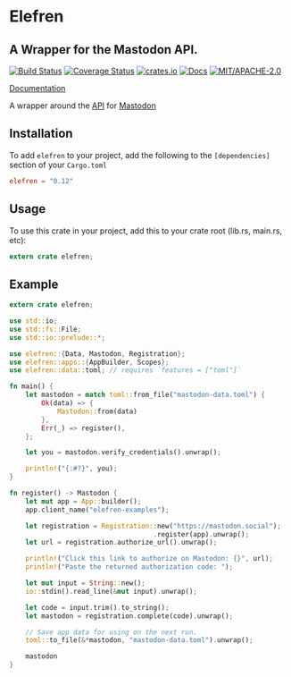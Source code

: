 # Elefren

## A Wrapper for the Mastodon API.

[![Build Status](https://travis-ci.org/pwoolcoc/elefren.svg?branch=master)](https://travis-ci.org/pwoolcoc/elefren)
[![Coverage Status](https://coveralls.io/repos/github/pwoolcoc/elefren/badge.svg?branch=master)](https://coveralls.io/github/pwoolcoc/elefren?branch=master)
[![crates.io](https://img.shields.io/crates/v/elefren.svg)](https://crates.io/crates/elefren)
[![Docs](https://docs.rs/elefren/badge.svg)](https://docs.rs/elefren)
[![MIT/APACHE-2.0](https://img.shields.io/crates/l/elefren.svg)](https://crates.io/crates/elefren)

[Documentation](https://docs.rs/elefren/)

A wrapper around the [API](https://github.com/tootsuite/documentation/blob/master/docs/Using-the-API/API.md#tag) for [Mastodon](https://mastodon.social/)

## Installation

To add `elefren` to your project, add the following to the
`[dependencies]` section of your `Cargo.toml`

```toml
elefren = "0.12"
```

## Usage

To use this crate in your project, add this to your crate root (lib.rs, main.rs, etc):

```rust
extern crate elefren;
```

## Example

```rust
extern crate elefren;

use std::io;
use std::fs::File;
use std::io::prelude::*;

use elefren::{Data, Mastodon, Registration};
use elefren::apps::{AppBuilder, Scopes};
use elefren::data::toml; // requires `features = ["toml"]`

fn main() {
    let mastodon = match toml::from_file("mastodon-data.toml") {
        Ok(data) => {
            Mastodon::from(data)
        },
        Err(_) => register(),
    };

    let you = mastodon.verify_credentials().unwrap();

    println!("{:#?}", you);
}

fn register() -> Mastodon {
    let mut app = App::builder();
    app.client_name("elefren-examples");

    let registration = Registration::new("https://mastodon.social");
                                    .register(app).unwrap();
    let url = registration.authorize_url().unwrap();

    println!("Click this link to authorize on Mastodon: {}", url);
    println!("Paste the returned authorization code: ");

    let mut input = String::new();
    io::stdin().read_line(&mut input).unwrap();

    let code = input.trim().to_string();
    let mastodon = registration.complete(code).unwrap();

    // Save app data for using on the next run.
    toml::to_file(&*mastodon, "mastodon-data.toml").unwrap();

    mastodon
}
```
